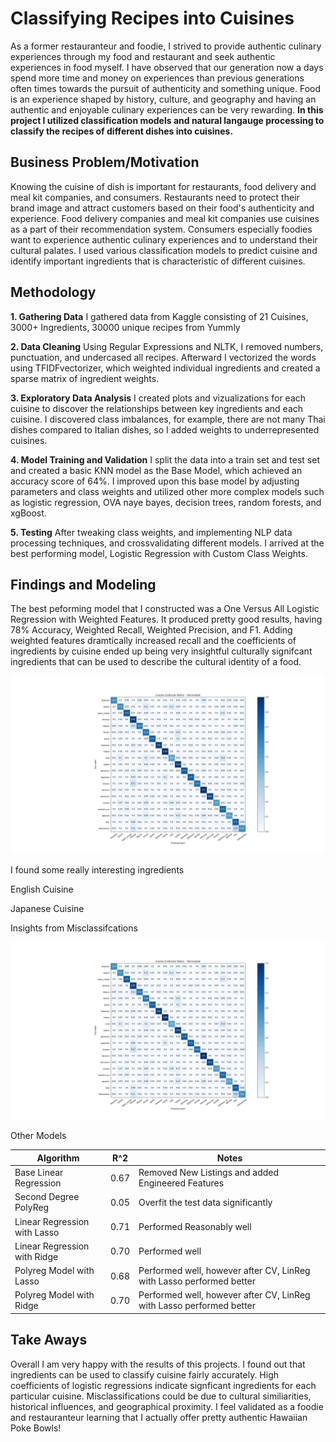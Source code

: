 # Classifying Recipes into Cuisines
As a former restauranteur and foodie, I strived to provide authentic culinary experiences through my food and restaurant and seek authentic experiences in food myself. I have observed that our generation now a days spend more time and money on experiences than previous generations often times towards the pursuit of authenticity and something unique. Food is an experience shaped by history, culture, and geography and having an authentic and enjoyable culinary experiences can be very rewarding. **In this project I utilized classification models and natural langauge processing to classify the recipes of different dishes into cuisines.**

## Business Problem/Motivation
Knowing the cuisine of dish is important for restaurants, food delivery and meal kit companies, and consumers. Restaurants need to protect their brand image and attract customers based on their food's authenticity and experience. Food delivery companies and meal kit companies use cuisines as a part of their recommendation system. Consumers especially foodies want to experience authentic culinary experiences and to understand their cultural palates. I used various classification models to predict cuisine and identify important ingredients that is characteristic of different cuisines.

## Methodology
**1. Gathering Data**
I gathered data from Kaggle consisting of 21 Cuisines, 3000+ Ingredients, 30000 unique recipes from Yummly

**2. Data Cleaning**
Using Regular Expressions and NLTK, I removed numbers, punctuation, and undercased all recipes. Afterward I vectorized the words using TFIDFvectorizer, which weighted individual ingredients and created a sparse matrix of ingredient weights.

**3. Exploratory Data Analysis**
I created plots and vizualizations for each cuisine to discover the relationships between key ingredients and each cuisine. I discovered class imbalances, for example, there are not many Thai dishes compared to Italian dishes, so I added weights to underrepresented cuisines.

**4. Model Training and Validation**
I split the data into a train set and test set and created a basic KNN model as the Base Model, which achieved an accuracy score of 64%. I improved upon this base model by adjusting parameters and class weights and utilized other more complex models such as logistic regression, OVA naye bayes, decision trees, random forests, and xgBoost. 

**5. Testing**
After tweaking class weights, and implementing NLP data processing techniques, and crossvalidating different models. I arrived at the best performing model, Logistic Regression with Custom Class Weights.

## Findings and Modeling


The best peforming model that I constructed was a One Versus All Logistic Regression with Weighted Features. It produced pretty good results, having 78% Accuracy, Weighted Recall, Weighted Precision, and F1. Adding weighted features dramtically increased recall and the coefficients of ingredients by cuisine ended up being very insightful culturally signifcant ingredients that can be used to describe the cultural identity of a food.

![Confusion Matrix Earlier Model](test.png)


I found some really interesting ingredients 

English Cuisine

Japanese Cuisine

Insights from Misclassifcations

![Confusion Matrix Earlier Model](test.png)


Other Models

| Algorithm           | R^2                                    | Notes                         |
| ----------------- | --------------------------------------- | ---------------------------- |
| Base Linear Regression               | 0.67                    | Removed New Listings and added Engineered Features |
| Second Degree PolyReg                |  0.05                 | Overfit the test data significantly|
| Linear Regression with Lasso | 0.71                        | Performed Reasonably well       |
| Linear Regression  with Ridge  | 0.70| Performed well                   |
| Polyreg Model with Lasso  | 0.68| Performed well, however after CV, LinReg with Lasso performed better                   |
| Polyreg Model with Ridge  | 0.70| Performed well, however after CV, LinReg with Lasso performed better                   |


## Take Aways

Overall I am very happy with the results of this projects. I found out that ingredients can be used to classify cuisine fairly accurately. High coefficients of logistic regressions indicate signficant ingredients for each particular cuisine. Misclassifications could be due to cultural similiarities, historical influences, and geographical proximity. I feel validated as a foodie and restauranteur learning that I actually offer pretty authentic Hawaiian Poke Bowls!


